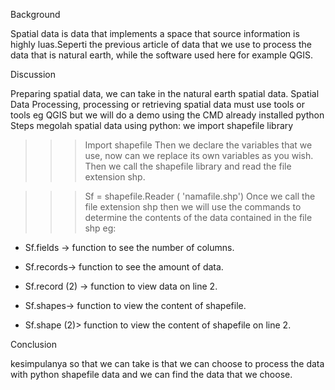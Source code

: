 Background

Spatial data is data that implements a space that source information is highly luas.Seperti the previous article of data that we use to process the data that is natural earth, while the software used here for example QGIS.

Discussion

Preparing spatial data, we can take in the natural earth spatial data.
Spatial Data Processing, processing or retrieving spatial data must use tools or tools eg QGIS but we will do a demo using the CMD already installed python
Steps megolah spatial data using python:
we import shapefile library
 
>>> Import shapefile
Then we declare the variables that we use, now can we replace its own variables as you wish. Then we call the shapefile library and read the file extension shp.

>>> Sf = shapefile.Reader ( 'namafile.shp')
Once we call the file extension shp then we will use the commands to determine the contents of the data contained in the file shp
eg:

+ Sf.fields -> function to see the number of columns.

+ Sf.records-> function to see the amount of data.

+ Sf.record (2) -> function to view data on line 2.

+ Sf.shapes-> function to view the content of shapefile.

+ Sf.shape (2)> function to view the content of shapefile on line 2.

Conclusion

kesimpulanya so that we can take is that we can choose to process the data with python shapefile data and we can find the data that we choose.
